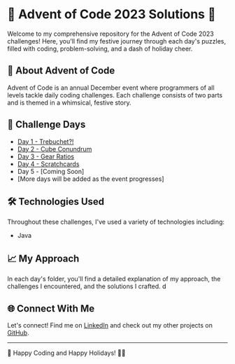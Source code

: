 # 🎄 Advent of Code 2023 Solutions 🎄

Welcome to my comprehensive repository for the Advent of Code 2023 challenges! Here, you'll find my festive journey through each day's puzzles, filled with coding, problem-solving, and a dash of holiday cheer.

## 🌟 About Advent of Code

Advent of Code is an annual December event where programmers of all levels tackle daily coding challenges. Each challenge consists of two parts and is themed in a whimsical, festive story.

## 📆 Challenge Days

- [Day 1 - Trebuchet?!](./Day01/README.md)
- [Day 2 - Cube Conundrum](./Day02/README.md)
- [Day 3 - Gear Ratios](./Day03/README.md)
- [Day 4 - Scratchcards](./Day04/README.md)
- Day 5 - [Coming Soon]
- [More days will be added as the event progresses]

## 🛠️ Technologies Used

Throughout these challenges, I've used a variety of technologies including:
- Java

## 📈 My Approach

In each day's folder, you'll find a detailed explanation of my approach, the challenges I encountered, and the solutions I crafted. 
d
## 🌐 Connect With Me

Let's connect! Find me on [LinkedIn](https://www.linkedin.com/in/rafa%C5%82-lisak/) and check out my other projects on [GitHub](https://github.com/RafisSomeone).

---

🔔 Happy Coding and Happy Holidays! 🎅🏻

